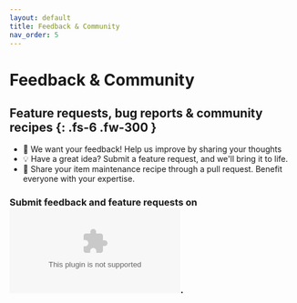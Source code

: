```yaml
---
layout: default 
title: Feedback & Community
nav_order: 5
---
```


# Feedback & Community
Feature requests, bug reports & community recipes
{: .fs-6 .fw-300 }
---

- 📢 We want your feedback! Help us improve by sharing your thoughts
- 💡 Have a great idea? Submit a feature request, and we'll bring it to life.
- 🍲 Share your item maintenance recipe through a pull request. Benefit everyone with your expertise.

### Submit feedback and feature requests on ![GitHub](https://github.com/memseer/docs.memseer.com).
